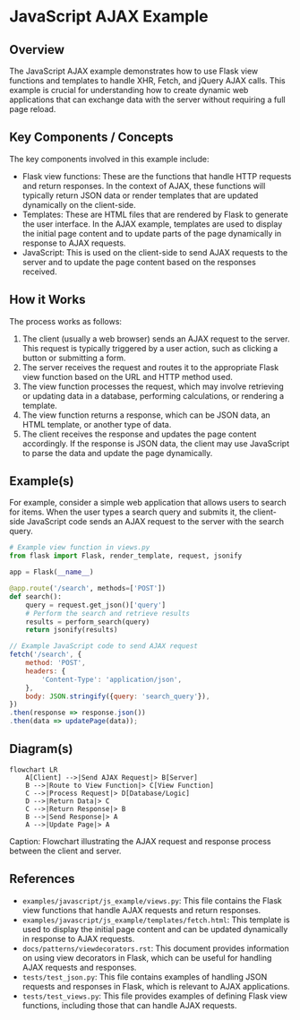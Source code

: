 # JavaScript AJAX Example
## Overview
The JavaScript AJAX example demonstrates how to use Flask view functions and templates to handle XHR, Fetch, and jQuery AJAX calls. This example is crucial for understanding how to create dynamic web applications that can exchange data with the server without requiring a full page reload.

## Key Components / Concepts
The key components involved in this example include:
- Flask view functions: These are the functions that handle HTTP requests and return responses. In the context of AJAX, these functions will typically return JSON data or render templates that are updated dynamically on the client-side.
- Templates: These are HTML files that are rendered by Flask to generate the user interface. In the AJAX example, templates are used to display the initial page content and to update parts of the page dynamically in response to AJAX requests.
- JavaScript: This is used on the client-side to send AJAX requests to the server and to update the page content based on the responses received.

## How it Works
The process works as follows:
1. The client (usually a web browser) sends an AJAX request to the server. This request is typically triggered by a user action, such as clicking a button or submitting a form.
2. The server receives the request and routes it to the appropriate Flask view function based on the URL and HTTP method used.
3. The view function processes the request, which may involve retrieving or updating data in a database, performing calculations, or rendering a template.
4. The view function returns a response, which can be JSON data, an HTML template, or another type of data.
5. The client receives the response and updates the page content accordingly. If the response is JSON data, the client may use JavaScript to parse the data and update the page dynamically.

## Example(s)
For example, consider a simple web application that allows users to search for items. When the user types a search query and submits it, the client-side JavaScript code sends an AJAX request to the server with the search query.
```python
# Example view function in views.py
from flask import Flask, render_template, request, jsonify

app = Flask(__name__)

@app.route('/search', methods=['POST'])
def search():
    query = request.get_json()['query']
    # Perform the search and retrieve results
    results = perform_search(query)
    return jsonify(results)
```

```javascript
// Example JavaScript code to send AJAX request
fetch('/search', {
    method: 'POST',
    headers: {
        'Content-Type': 'application/json',
    },
    body: JSON.stringify({query: 'search_query'}),
})
.then(response => response.json())
.then(data => updatePage(data));
```

## Diagram(s)
```mermaid
flowchart LR
    A[Client] -->|Send AJAX Request|> B[Server]
    B -->|Route to View Function|> C[View Function]
    C -->|Process Request|> D[Database/Logic]
    D -->|Return Data|> C
    C -->|Return Response|> B
    B -->|Send Response|> A
    A -->|Update Page|> A
```
Caption: Flowchart illustrating the AJAX request and response process between the client and server.

## References
- `examples/javascript/js_example/views.py`: This file contains the Flask view functions that handle AJAX requests and return responses.
- `examples/javascript/js_example/templates/fetch.html`: This template is used to display the initial page content and can be updated dynamically in response to AJAX requests.
- `docs/patterns/viewdecorators.rst`: This document provides information on using view decorators in Flask, which can be useful for handling AJAX requests and responses.
- `tests/test_json.py`: This file contains examples of handling JSON requests and responses in Flask, which is relevant to AJAX applications.
- `tests/test_views.py`: This file provides examples of defining Flask view functions, including those that can handle AJAX requests.